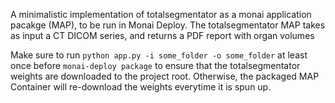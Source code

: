 A minimalistic implementation of totalsegmentator as a monai application pacakge (MAP), to be run in Monai Deploy. The totalsegmentator MAP takes as input a CT DICOM series, and returns a PDF report with organ volumes

Make sure to run `python app.py -i some_folder -o some_folder` at least once before `monai-deploy package` to ensure that the totalsegmentator weights are downloaded to the project root. Otherwise, the packaged MAP Container will re-download the weights everytime it is spun up. 